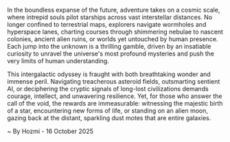 
In the boundless expanse of the future, adventure takes on a cosmic scale, where intrepid souls pilot starships across vast interstellar distances. No longer confined to terrestrial maps, explorers navigate wormholes and hyperspace lanes, charting courses through shimmering nebulae to nascent colonies, ancient alien ruins, or worlds yet untouched by human presence. Each jump into the unknown is a thrilling gamble, driven by an insatiable curiosity to unravel the universe's most profound mysteries and push the very limits of human understanding.

This intergalactic odyssey is fraught with both breathtaking wonder and immense peril. Navigating treacherous asteroid fields, outsmarting sentient AI, or deciphering the cryptic signals of long-lost civilizations demands courage, intellect, and unwavering resilience. Yet, for those who answer the call of the void, the rewards are immeasurable: witnessing the majestic birth of a star, encountering new forms of life, or standing on an alien moon, gazing back at the distant, sparkling dust motes that are entire galaxies.

~ By Hozmi - 16 October 2025
